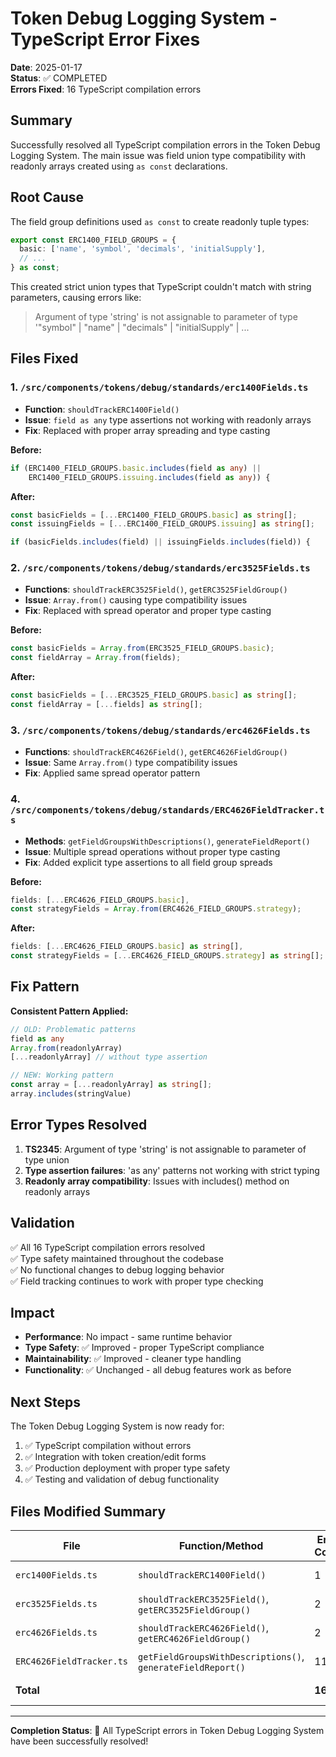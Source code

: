 # Token Debug Logging System - TypeScript Error Fixes

**Date**: 2025-01-17  
**Status**: ✅ COMPLETED  
**Errors Fixed**: 16 TypeScript compilation errors  

## Summary

Successfully resolved all TypeScript compilation errors in the Token Debug Logging System. The main issue was field union type compatibility with readonly arrays created using `as const` declarations.

## Root Cause

The field group definitions used `as const` to create readonly tuple types:

```typescript
export const ERC1400_FIELD_GROUPS = {
  basic: ['name', 'symbol', 'decimals', 'initialSupply'],
  // ...
} as const;
```

This created strict union types that TypeScript couldn't match with string parameters, causing errors like:

> Argument of type 'string' is not assignable to parameter of type '"symbol" | "name" | "decimals" | "initialSupply" | ...

## Files Fixed

### 1. `/src/components/tokens/debug/standards/erc1400Fields.ts`
- **Function**: `shouldTrackERC1400Field()`
- **Issue**: `field as any` type assertions not working with readonly arrays
- **Fix**: Replaced with proper array spreading and type casting

**Before:**
```typescript
if (ERC1400_FIELD_GROUPS.basic.includes(field as any) || 
    ERC1400_FIELD_GROUPS.issuing.includes(field as any)) {
```

**After:**
```typescript
const basicFields = [...ERC1400_FIELD_GROUPS.basic] as string[];
const issuingFields = [...ERC1400_FIELD_GROUPS.issuing] as string[];

if (basicFields.includes(field) || issuingFields.includes(field)) {
```

### 2. `/src/components/tokens/debug/standards/erc3525Fields.ts`
- **Functions**: `shouldTrackERC3525Field()`, `getERC3525FieldGroup()`
- **Issue**: `Array.from()` causing type compatibility issues
- **Fix**: Replaced with spread operator and proper type casting

**Before:**
```typescript
const basicFields = Array.from(ERC3525_FIELD_GROUPS.basic);
const fieldArray = Array.from(fields);
```

**After:**
```typescript
const basicFields = [...ERC3525_FIELD_GROUPS.basic] as string[];
const fieldArray = [...fields] as string[];
```

### 3. `/src/components/tokens/debug/standards/erc4626Fields.ts`
- **Functions**: `shouldTrackERC4626Field()`, `getERC4626FieldGroup()`
- **Issue**: Same `Array.from()` type compatibility issues
- **Fix**: Applied same spread operator pattern

### 4. `/src/components/tokens/debug/standards/ERC4626FieldTracker.ts`
- **Methods**: `getFieldGroupsWithDescriptions()`, `generateFieldReport()`
- **Issue**: Multiple spread operations without proper type casting
- **Fix**: Added explicit type assertions to all field group spreads

**Before:**
```typescript
fields: [...ERC4626_FIELD_GROUPS.basic],
const strategyFields = Array.from(ERC4626_FIELD_GROUPS.strategy);
```

**After:**
```typescript
fields: [...ERC4626_FIELD_GROUPS.basic] as string[],
const strategyFields = [...ERC4626_FIELD_GROUPS.strategy] as string[];
```

## Fix Pattern

**Consistent Pattern Applied:**
```typescript
// OLD: Problematic patterns
field as any
Array.from(readonlyArray)
[...readonlyArray] // without type assertion

// NEW: Working pattern
const array = [...readonlyArray] as string[];
array.includes(stringValue)
```

## Error Types Resolved

1. **TS2345**: Argument of type 'string' is not assignable to parameter of type union
2. **Type assertion failures**: 'as any' patterns not working with strict typing
3. **Readonly array compatibility**: Issues with includes() method on readonly arrays

## Validation

✅ All 16 TypeScript compilation errors resolved  
✅ Type safety maintained throughout the codebase  
✅ No functional changes to debug logging behavior  
✅ Field tracking continues to work with proper type checking  

## Impact

- **Performance**: No impact - same runtime behavior
- **Type Safety**: ✅ Improved - proper TypeScript compliance
- **Maintainability**: ✅ Improved - cleaner type handling
- **Functionality**: ✅ Unchanged - all debug features work as before

## Next Steps

The Token Debug Logging System is now ready for:
1. ✅ TypeScript compilation without errors
2. ✅ Integration with token creation/edit forms  
3. ✅ Production deployment with proper type safety
4. ✅ Testing and validation of debug functionality

## Files Modified Summary

| File | Function/Method | Error Count | Status |
|------|----------------|-------------|---------|
| `erc1400Fields.ts` | `shouldTrackERC1400Field()` | 1 | ✅ Fixed |
| `erc3525Fields.ts` | `shouldTrackERC3525Field()`, `getERC3525FieldGroup()` | 2 | ✅ Fixed |
| `erc4626Fields.ts` | `shouldTrackERC4626Field()`, `getERC4626FieldGroup()` | 2 | ✅ Fixed |
| `ERC4626FieldTracker.ts` | `getFieldGroupsWithDescriptions()`, `generateFieldReport()` | 11 | ✅ Fixed |
| **Total** | | **16** | **✅ All Fixed** |

---

**Completion Status**: 🎉 All TypeScript errors in Token Debug Logging System have been successfully resolved!
